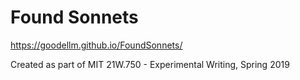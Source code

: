 # Found Sonnets
https://goodellm.github.io/FoundSonnets/

Created as part of MIT 21W.750 - Experimental Writing, Spring 2019